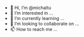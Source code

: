 - 👋 Hi, I’m @michaltu
- 👀 I’m interested in ...
- 🌱 I’m currently learning ...
- 💞️ I’m looking to collaborate on ...
- 📫 How to reach me ...

<!---
michaltu/michaltu is a ✨ special ✨ repository because its `README.md` (this file) appears on your GitHub profile.
You can click the Preview link to take a look at your changes.
--->
